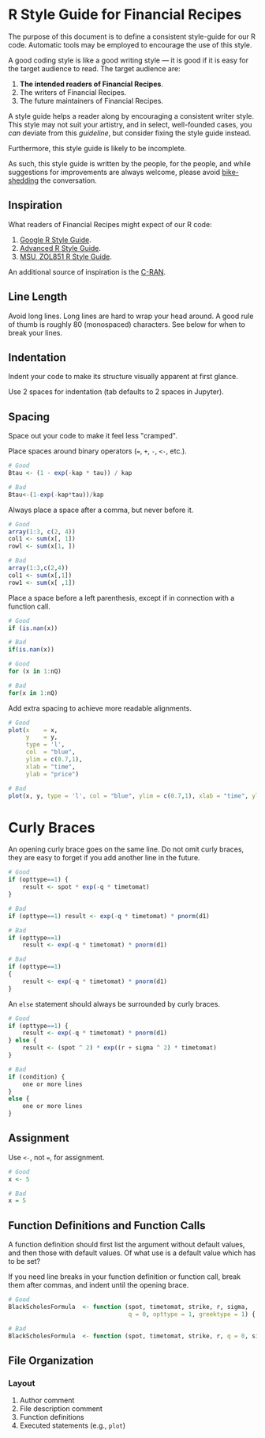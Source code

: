 # R Style Guide for Financial Recipes

The purpose of this document is to define a consistent style-guide for our R
code. Automatic tools may be employed to encourage the use of this style.

A good coding style is like a good writing style — it is good if it is easy for
the target audience to read. The target audience are:

1. **The intended readers of Financial Recipes**.
2. The writers of Financial Recipes.
3. The future maintainers of Financial Recipes.

A style guide helps a reader along by encouraging a consistent writer style.
This style may not suit your artistry, and in select, well-founded cases, you
*can* deviate from this *guideline*, but consider fixing the style guide
instead.

Furthermore, this style guide is likely to be incomplete.

As such, this style guide is written by the people, for the people, and while
suggestions for improvements are always welcome, please avoid
[bike-shedding](http://bikeshed.com/) the conversation.

## Inspiration

What readers of Financial Recipes might expect of our R code:

  1. [Google R Style Guide](https://google.github.io/styleguide/Rguide.xml).
  2. [Advanced R Style Guide](http://adv-r.had.co.nz/Style.html).
  3. [MSU, ZOL851 R Style Guide](https://www.msu.edu/~idworkin/ZOL851_style_guide.html).

An additional source of inspiration is the
[C-RAN](https://cran.r-project.org/web/packages/).

## Line Length

Avoid long lines. Long lines are hard to wrap your head around. A good rule of
thumb is roughly 80 (monospaced) characters. See below for when to break your
lines.

## Indentation

Indent your code to make its structure visually apparent at first glance.

Use 2 spaces for indentation (tab defaults to 2 spaces in Jupyter).

## Spacing

Space out your code to make it feel less "cramped".

Place spaces around binary operators (`=`, `+`, `-`, `<-`, etc.).

~~~ .R
# Good
Btau <- (1 - exp(-kap * tau)) / kap

# Bad
Btau<-(1-exp(-kap*tau))/kap
~~~

Always place a space after a comma, but never before it.

~~~ .R
# Good
array(1:3, c(2, 4))
col1 <- sum(x[, 1])
rowl <- sum(x[1, ])

# Bad
array(1:3,c(2,4))
col1 <- sum(x[,1])
row1 <- sum(x[ ,1])
~~~

Place a space before a left parenthesis, except if in connection with a function
call.

~~~ .R
# Good
if (is.nan(x))

# Bad
if(is.nan(x))

# Good
for (x in 1:nQ)

# Bad
for(x in 1:nQ)
~~~

Add extra spacing to achieve more readable alignments.

~~~ .R
# Good
plot(x    = x,
     y    = y,
     type = 'l',
     col  = "blue",
     ylim = c(0.7,1),
     xlab = "time",
     ylab = "price")

# Bad
plot(x, y, type = 'l', col = "blue", ylim = c(0.7,1), xlab = "time", ylab = "price")
~~~

# Curly Braces

An opening curly brace goes on the same line. Do not omit curly braces, they
are easy to forget if you add another line in the future.

~~~ .R
# Good
if (opttype==1) {
    result <- spot * exp(-q * timetomat)
}

# Bad
if (opttype==1) result <- exp(-q * timetomat) * pnorm(d1)

# Bad
if (opttype==1)
    result <- exp(-q * timetomat) * pnorm(d1)

# Bad
if (opttype==1)
{
    result <- exp(-q * timetomat) * pnorm(d1)
}
~~~

An `else` statement should always be surrounded by curly braces.

~~~ .R
# Good
if (opttype==1) {
    result <- exp(-q * timetomat) * pnorm(d1)
} else {
    result <- (spot ^ 2) * exp((r + sigma ^ 2) * timetomat)
}

# Bad
if (condition) {
    one or more lines
}
else {
    one or more lines
}
~~~

## Assignment

Use `<-`, not `=`, for assignment.

~~~ .R
# Good
x <- 5

# Bad
x = 5
~~~

## Function Definitions and Function Calls

A function definition should first list the argument without default values,
and then those with default values. Of what use is a default value which has to
be set?

If you need line breaks in your function definition or function call, break
them after commas, and indent until the opening brace.

~~~ .R
# Good
BlackScholesFormula  <- function (spot, timetomat, strike, r, sigma,
                                  q = 0, opttype = 1, greektype = 1) {

# Bad
BlackScholesFormula  <- function (spot, timetomat, strike, r, q = 0, sigma, opttype = 1, greektype = 1) {
~~~

## File Organization

### Layout

1. Author comment
2. File description comment
3. Function definitions
4. Executed statements (e.g., `plot`)
